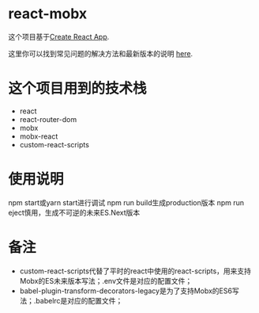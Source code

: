 # react-mobx

这个项目基于[Create React App](https://github.com/facebookincubator/create-react-app).

这里你可以找到常见问题的解决方法和最新版本的说明 [here](https://github.com/facebookincubator/create-react-app/blob/master/packages/react-scripts/template/README.md).

# 这个项目用到的技术栈

- react
- react-router-dom
- mobx
- mobx-react
- custom-react-scripts

# 使用说明

npm start或yarn start进行调试 npm run build生成production版本 npm run eject慎用，生成不可逆的未来ES.Next版本

# 备注

- custom-react-scripts代替了平时的react中使用的react-scripts，用来支持Mobx的ES未来版本写法；.env文件是对应的配置文件；
- babel-plugin-transform-decorators-legacy是为了支持Mobx的ES6写法；.babelrc是对应的配置文件；
